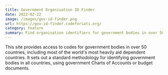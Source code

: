 ```yaml
---
title: Government Organisation ID Finder
date: 2022-02-22
image: /images/gov-id-finder.png
url: https://gov-id-finder.codeforiati.org/
category: feature
summary: Find organisation identifiers for government bodies in over 50 countries.
---
```


This site provides access to codes for government bodies in over 50 countries, including most of the world's most heavily aid dependent countries. It sets out a standard methodology for identifying government bodies in all countries, using government Charts of Accounts or budget documents.
